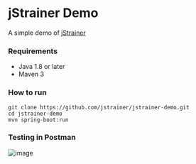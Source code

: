 # jStrainer Demo

A simple demo of [jStrainer](https://github.com/jstrainer/jstrainer)

### Requirements

* Java 1.8 or later
* Maven 3

### How to run

```
git clone https://github.com/jstrainer/jstrainer-demo.git
cd jstrainer-demo
mvn spring-boot:run
```

### Testing in Postman

![image](https://user-images.githubusercontent.com/1093408/72948523-2c735000-3d64-11ea-82c8-dd67c3b06f27.png)

